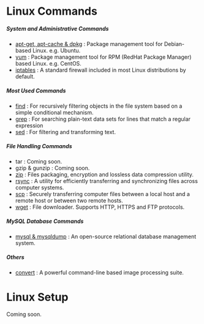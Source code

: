 Linux Commands
==============

##### System and Administrative Commands
* [apt-get, apt-cache & dpkg](docs/Linux/Commands/apt-get.md) : Package management tool for Debian-based Linux. e.g. Ubuntu.
* [yum](docs/Linux/Commands/yum.md) : Package management tool for RPM (RedHat Package Manager) based Linux. e.g. CentOS.
* [iptables](docs/Linux/Commands/iptables.md) : A standard firewall included in most Linux distributions by default.

##### Most Used Commands
* [find](docs/Linux/Commands/find.md) : For recursively filtering objects in the file system based on a simple conditional mechanism.
* [grep](docs/Linux/Commands/grep.md) : For searching plain-text data sets for lines that match a regular expression
* [sed](docs/Linux/Commands/sed.md) : For filtering and transforming text.

##### File Handling Commands
* tar : Coming soon.
* gzip & gunzip : Coming soon.
* [zip](docs/Linux/Commands/zip.md) : Files packaging, encryption and lossless data compression utility.
* [rsync](docs/Linux/Commands/rsync.md) : A utility for efficiently transferring and synchronizing files across computer systems.
* [scp](docs/Linux/Commands/scp.md) : Securely transferring computer files between a local host and a remote host or between two remote hosts.
* [wget](docs/Linux/Commands/wget.md) : File downloader. Supports HTTP, HTTPS and FTP protocols.

##### MySQL Database Commands
* [mysql & mysqldump](docs/Linux/Commands/mysql.md) : An open-source relational database management system.

##### Others
* [convert](docs/Linux/Commands/convert.md) : A powerful command-line based image processing suite.


Linux Setup
===========

Coming soon.
